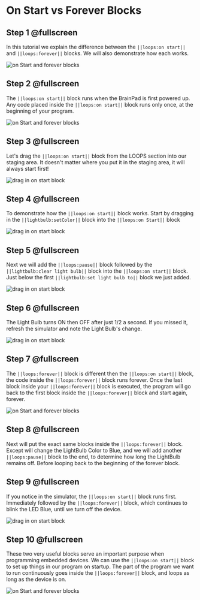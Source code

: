 # On Start vs Forever Blocks

## Step 1 @fullscreen
In this tutorial we explain the difference between the ``||loops:on start||`` and ``||loops:forever||`` blocks. We will also demonstrate how each works. 

![on Start and forever blocks](/static/images/onstartCard.jpg)

## Step 2 @fullscreen
The ``||loops:on start||`` block runs when the BrainPad is first powered up. Any code placed inside the ``||loops:on start||`` block runs only once, at the beginning of your program. 

![on Start and forever blocks](/static/images/onstart.jpg)

## Step 3 @fullscreen
Let's drag the ``||loops:on start||`` block from the LOOPS section into our staging area. It doesn't matter where you put it in the staging area, it will always start first!

![drag in on start block](/static/images/onstart.gif)
 
## Step 4 @fullscreen
To demonstrate how the ``||loops:on start||`` block works. Start by dragging in the ``||lightbulb:setColor||`` block into the ``||loops:on Start||`` block

![drag in on start block](/static/images/setColor_Onstart.gif)

## Step 5 @fullscreen
Next we will add the ``||loops:pause||`` block followed by the ``||lightbulb:clear light bulb||`` block into the ``||loops:on start||`` block. Just below the first ``||lightbulb:set light bulb to||`` block we just added. 
 
![drag in on start block](/static/images/pause_clearlightbulb_onstart.gif)

## Step 6 @fullscreen
The Light Bulb turns ON then OFF after just 1/2 a second. If you missed it, refresh the simulator and note the Light Bulb's change. 

![drag in on start block](/static/images/refresh_simulator.gif)

## Step 7 @fullscreen
The ``||loops:forever||`` block is different then the ``||loops:on start||`` block, the code inside the ``||loops:forever||`` block runs forever. Once the last block inside your ``||loops:forever||`` block is executed, the program will go back to the first block inside the ``||loops:forever||`` block and start again, forever. 

![on Start and forever blocks](/static/images/forever.jpg)

## Step 8 @fullscreen
Next will put the exact same blocks inside the ``||loops:forever||`` block. Except will change the LightBulb Color to Blue, and we will add another ``||loops:pause||`` block to the end,  to determine how long the LightBulb remains off. Before looping back to the beginning of the forever block.  

## Step 9 @fullscreen
If you notice in the simulator, the ``||loops:on start||`` block runs first. Immediately followed by the ``||loops:forever||`` block, which continues to blink the LED Blue, until we turn off the device. 

![drag in on start block](/static/images/running_simulator.gif)

## Step 10 @fullscreen
These two very useful blocks serve an important purpose when programming embedded devices. We can use the ``||loops:on start||`` block to set up things in our program on startup. The part of the program we want to run continuously goes inside the ``||loops:forever||`` block, and loops as long as the device is on. 

![on Start and forever blocks](/static/images/onstartCard.jpg)